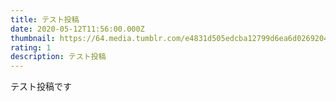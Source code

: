 ```yaml
---
title: テスト投稿
date: 2020-05-12T11:56:00.000Z
thumbnail: https://64.media.tumblr.com/e4831d505edcba12799d6ea6d0269204/3741926a4716bce6-79/s1280x1920/1e4de6be39a4805a12d7df3e65b27992bcc4e8f5.png
rating: 1
description: テスト投稿
---
```

<!--StartFragment-->

テスト投稿です

<!--EndFragment-->